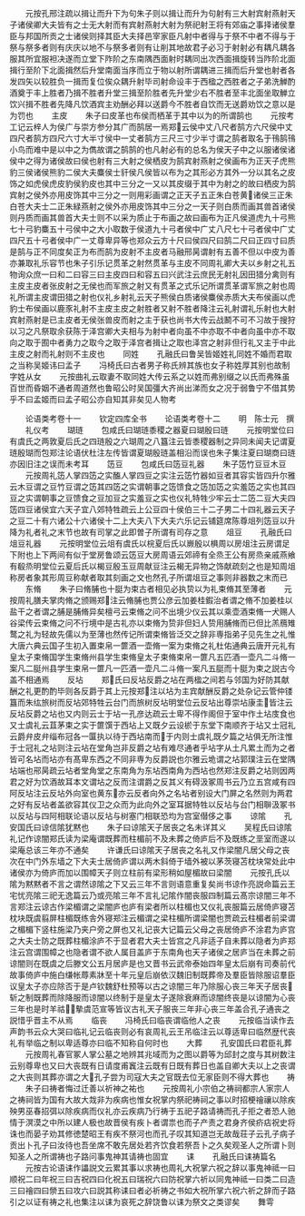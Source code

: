 <!-- { "loadSidebar": true } -->
　　元按孔邢注疏以揖让而升下为句朱子则以揖让而升为句射有三大射宾射燕射天子诸侯卿大夫皆有之士无大射而有宾射燕射大射为祭祀射王将有郊庙之事择诸侯羣臣与邦国所贡之士诸侯则择其臣大夫择邑宰家臣凡射中者得与于祭不中者不得与于祭与祭多者则有庆庆以地不与祭多者则有让削其地故君子必习于射射必有耦凡耦各服其所宜服袒决遂而立堂下阼阶之东南隅西面射时耦同出次西面揖旋转当阼阶北面揖行至阶下北面揖然后升堂南面当序而立于物以射所谓耦进三揖而后升堂也射者各发四矢以较胜负一揖而复位俟众耦升射毕司射命设丰于西楹之西胜者之子弟洗觯酌酒奠于丰上胜者乃揖不胜者升堂三揖至阶胜者先升堂少右不胜者至丰北面坐取觯立饮兴揖不胜者先降凡饮酒宾主劝酬必拜以送爵今不胜者自饮而无送爵劝饮之意以是为罚也
　　主皮
　　朱子曰皮革也布侯而栖革于其中以为的所谓鹄也
　　元按考工记云梓人为侯广与崇方参分其广而鹄居一焉郑云侯中丈八尺者鹄方六尺侯中丈四尺者鹄方四尺六寸大半寸侯中一丈者鹄方三尺三寸少半寸谓之鹄者取名于鳱鹄鳱小鸟而难中是以中之为儁故谓之鹄鹄的也凡射必有的总名为侯天子中之以服诸侯诸侯中之得为诸侯故曰侯也射有三大射之侯栖皮为鹄宾射燕射之侯画布为正天子虎熊豹三侯诸侯熊豹二侯大夫麋侯士豻侯凡侯皆以布为之其形必方其外一分以其名之皮饰之如虎侯虎皮豹侯豹皮也其中三分之一又以其皮缀于其中为射之的故曰栖皮为鹄宾射之侯外亦用皮饰其中三分之一则用彩画谓之正天子五正朱白苍黄诸侯三正朱白苍大夫士二正朱緑燕射之侯外亦用皮饰其中三分之一天子则白质而画其兽首诸侯则丹质而画其兽首大夫士则不以采为质止于布画之故曰画布为正凡侯道虎九十弓熊七十弓豹麋五十弓侯中之大小取数于侯道九十弓者侯中广丈八尺七十弓者侯中广丈四尺五十弓者侯中广一丈尊卑异等也郑众云方十尺曰侯四尺曰鹄二尺曰正四寸曰质是鹄与正不同度矣正为布而鹄为皮射不主皮者马融邢昺谓射有五善不但以中皮为善亦兼取礼乐容节也朱子引乐记贯革之射然贯革与主皮不同周礼卿大夫以乡射之礼五物询众庶一曰和二曰容三曰主皮四曰和容五曰兴武注云庶民无射礼因田猎分禽则有主皮主皮者张皮射之无侯也而军旅之射又有贯革之式乐记所谓贯革谓军旅之射也周礼所谓主皮谓田猎之射也仪礼乡射礼云天子熊侯白质诸侯麋侯赤质大夫布侯画以虎豹士布侯画以鹿豕礼射不主皮主皮之射胜者又射不胜者降注云礼射谓礼乐射也大射宾射燕射是已主皮者无侯张兽皮而射之主于获也尚书大传云战鬭不可不习故于搜狩以习之凡祭取余获陈于泽宫卿大夫相与为射中者向虽不中亦取不中者向虽中亦不取向之取于囿中者勇力之取今之取于泽宫者揖让之取也泽宫之射非但行礼又主于中此主皮之射而礼射则不主皮也
　　同姓
　　孔融氏曰鲁吴皆姬姓礼同姓不婚而君取之当称吴姬讳曰孟子
　　冯椅氏曰古者男子称氏辨其族也女子称姓厚其别也故制字姓从女
　　元按曲礼云取妻不取同姓大传云系之以姓而弗别缀之以氏而弗殊虽百世而昏姻不通者周道然也鲁昭公时吴国彊大齐尚出涕而女之况于弱鲁宁不借其势乎不曰孟姬而曰孟子昭公亦自知其非矣见人物考









　　论语类考卷十一
　　钦定四库全书
　　论语类考卷十二
　　明　陈士元　撰
　　礼仪考
　　瑚琏
　　包咸氏曰瑚琏黍稷之器夏曰瑚殷曰琏
　　元按明堂位曰有虞氏之两敦夏后氏之四琏殷之六瑚周之八簋注云皆黍稷器制之异同未闻夫记谓夏琏殷瑚而包郑注论语伏杜注左传皆谓夏瑚殷琏盖相沿而误也朱子集注夏曰瑚商曰琏亦因旧注之误而未考耳
　　笾豆
　　包咸氏曰笾豆礼器
　　朱子笾竹豆豆木豆
　　元按周礼笾人掌四笾之实醢人掌四豆之实注云笾竹器如豆者其容实皆四升尔雅云木豆谓之豆竹豆谓之笾其四笾之实谓朝事之笾馈食之笾加笾之实羞笾之实也其四豆之实谓朝事之豆馈食之豆加豆之实羞豆之实也仪礼特牲少牢云士二笾二豆大夫四笾四豆诸侯宜六天子宜八郊特牲疏云上公豆四十侯伯三十二子男二十四礼器云天子之豆二十有六诸公十六诸侯十二上大夫八下大夫六乐记云铺筵席陈尊俎列笾豆以升降为礼者礼之末节也故有司掌之此即曽子所谓有司存之意
　　俎豆
　　孔融氏曰俎豆礼器
　　元按明堂位云俎有虞氏以梡夏后氏以嶡殷以椇周以房俎注云房谓足下附也上下两间有似于堂房鲁颂云笾豆大房周语云郊禘有全烝王公有房烝亲戚燕飨有殽烝明堂位云夏后氏以楬豆殷玉豆周献豆注云楬无异物之饰献疏刻之也是知周俎称房者象其形周豆称献者取其刻画之文也然孔子所谓俎豆之事则非器数之末而已
　　东脩
　　朱子曰脩脯也十脡为束古者相见必执贽以为礼束脩其至薄者
　　元按周礼膳夫掌肉脩之颁赐郑注云脩脯也贾公彦云加姜桂鍜治者谓之脩不加姜桂以盐干之者谓之脯是脯脩异矣檀弓云束脩之问不出境少仪云其以乘壶酒束脩一犬赐人谷梁传云束脩之问不行境中是古礼亦以束脩为贽非但妇人贽用脯脩而已但比羔鴈雉鹜之礼为轻故先儒以为至薄也然传记所谓束脩皆泛交之辞非専指弟子见先生之礼惟大唐六典云国子生初入置束帛一篚酒一壶脩一案为束脩之礼杜佑通典云唐开元礼有皇太子束脩国学生束脩州县学生束脩皇太子束脩束帛一篚凡五匹酒一壶凡二斗脩一案凡二脡州县学生束帛一篚凡一匹酒一壶凡二斗脩一案凡五脡而十脡为束之説古今盖不相通焉
　　反坫
　　郑氏曰反坫反爵之坫在两楹之间若与邻国为好防其献酬之礼更酌酌毕则各反爵于其上元按郑注以坫为主宾献酬反爵之处杂记云管仲镂簋而朱纮旅树而反坫郊特牲云台门而旅树反坫明堂位云反坫出尊崇坫康圭皆注云反坫反爵之坫也又内则云士于坫一孔彦达疏云士卑不得作阁但于室中作土坫庋食也又士虞礼云苴茅束之实于篚馔于西坫上又既夕云设棜于东堂下南顺齐于坫又士冠礼云爵弁皮弁缁布冠各一匴执以待于西坫南而于内则士虞礼既夕篇之坫俱无所注惟于士冠礼之坫则注云坫在堂角岂非反爵之坫有难尽通者乎坫字从土凡累土而为之者皆可名坫而坫亦有髙卑东西之不同非専为反爵説也尔雅云垝谓之坫郭璞注云在堂隅坫端也郉昺疏云坫者堂角堂之东南角为东坫西南角为西坫也然郑注反爵之坫则因两君之好为饮酒故耳本文谓坫之反而注谓爵之反其义有碍汲冢周书云乃立五宫咸有四阿反坫注云反坫外向室也黄东亦云反者向外之名坫者别设大门屏之名然则为两君之好有反坫者盖欲容其仪卫之众而为此向外之室耳据特牲以反坫与台门相聨汲冢书以反坫与四阿相联论语以反坫与树塞门相联恐均为宫室僣侈之事
　　谅隂
　　孔安国氏曰谅信隂犹黙也
　　朱子曰谅隂天子居丧之名未详其义
　　吴程氏曰谅隂礼记作谅闇郑氏读为梁庵谓既葬而柱楣前不及未葬之倚庐后不及既练之垩室而遂以梁庵总该三年亦不通矣
　　许谦氏曰谅隂天子居丧之名礼又作梁闇凡居父母之丧次在中门外东墙之下大夫士居倚庐谓以两木斜倚于墙外被以茅茨寝苫枕块常处此中诸侯亦为倚庐而加以围幛天子则立柱前有梁形稍如屋楣故曰梁闇
　　元按孔氏以隂为黙黙者不言之谓然谅隂之下又云三年不言则语意重复矣尚书谅作亮説命篇云王宅忧亮隂三祀无逸篇云乃或亮隂三年不言礼记隂作闇丧服四制篇云髙宗谅闇三年不言郑注云谅古作梁楣谓之梁闇庐也庐有梁者所以柱楣也又仪礼丧服篇云居倚庐寝苫枕块既虞翦屏柱楣既练舎外寝郑注云楣谓之梁柱楣所谓梁闇也贾疏云柱楣者前梁谓之楣楣下竖柱施梁乃夹户旁之屏也又礼记丧大记篇云父母之丧居倚庐不涂君为庐宫之大夫士防之既葬柱楣涂庐不于显者君大夫士皆宫之凡非适子自未葬以隐者为庐郑注云宫谓围幛之也隐者谓不欲人属目盖庐于东南角也天子诸侯之居庐当在未葬之前谅闇则在既虞之后滕文公五月居庐是也又晋书云武帝泰始四年皇太后崩有司奏前代故事倚庐中施白缣帐蓐素牀至十年元皇后崩依汉魏旧制既葬帝及羣臣皆除服诏羣臣议皇太子亦应除否于是卢钦魏舒杜预等以古之谅闇三年乃除服心丧三年天子居丧斩之制既葬而除降服而谅闇以终制于是皇太子遂除衰麻而谅闇终丧是以谅闇为心丧三年也是时羊祜摰虞范宣等皆议古礼天子服丧三年非心丧三年盖合孔子通丧之説惜乎晋主不从焉
　　临丧
　　冯椅氏曰临丧谓临他人之丧
　　元按临当读作去声韵书云众大哭曰临礼记云临丧则必有哀周礼云王吊临注云以尊适卑曰临然歴代丧礼有举临之制以卑适尊亦曰临不知称自何时也
　　大葬
　　孔安国氏曰君臣礼葬
　　元按周礼春官冢人掌公墓之地辨其兆域而为之图以爵等为邱封之度与其树数注云别尊卑也又曰大丧既有日请度甫竁注云既有日既有葬日也盖自卿大夫以上之丧谓之大丧则其葬亦谓之大孔子尝为司寇大夫之官既去位无家臣则不得大葬也
　　祷
　　朱子曰祷者悔过迁善以祈神之祐也
　　元按周礼小宗伯之祷祠都宗人家宗人之祷祠皆为国有大故大烖非为疾病也惟女祝掌内祭祀祷祠之事以时招梗禬禳以除疾殃男巫春招弭以除疾病而仪礼亦云疾病乃行祷于五祀子路请祷而孔子拒之者恐人驰情于溟漠之中所以建人极也故晋侯有疾卜者谓祟也而子产责之君身齐侯疥痁祝史将诛也而晏子劝其修徳楚昭王有疾不祭河也而孔子叹其知道岂无故哉荘子云孔子病子贡出卜孔子曰汝待也吾坐席不敢先居处若齐饮食若祭吾卜之久矣观圣人之所谓卜则知圣人之所谓祷也子路问事鬼神其请祷也固宜
　　诔
　　孔融氏曰诔祷篇名
　　元按古论语诔作讄説文云累其事以求祷也周礼大祝掌六祝之辞以事鬼神祗一曰顺祝二曰年祝三曰吉祝四曰化祝五曰瑞祝六曰防祝掌六祈以同鬼神祗一曰类二曰造三曰禬四曰禜五曰攻六曰説其称诔曰者必祈祷之书如大祝所掌六祝六祈之辞而子路引之以证有祷之礼也集注以诔为哀死之辞饶鲁以诔为祭文之类谬矣
　　舞雩
